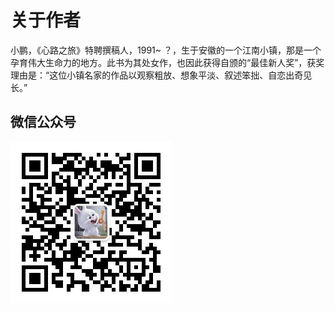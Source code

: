 # 关于作者

小鹏，《心路之旅》特聘撰稿人，1991~ ？，生于安徽的一个江南小镇，那是一个孕育伟大生命力的地方。此书为其处女作，也因此获得自颁的“最佳新人奖”，获奖理由是：“这位小镇名家的作品以观察粗放、想象平淡、叙述笨拙、自恋出奇见长。”

## 微信公众号

![](img/others/wechat.jpg)